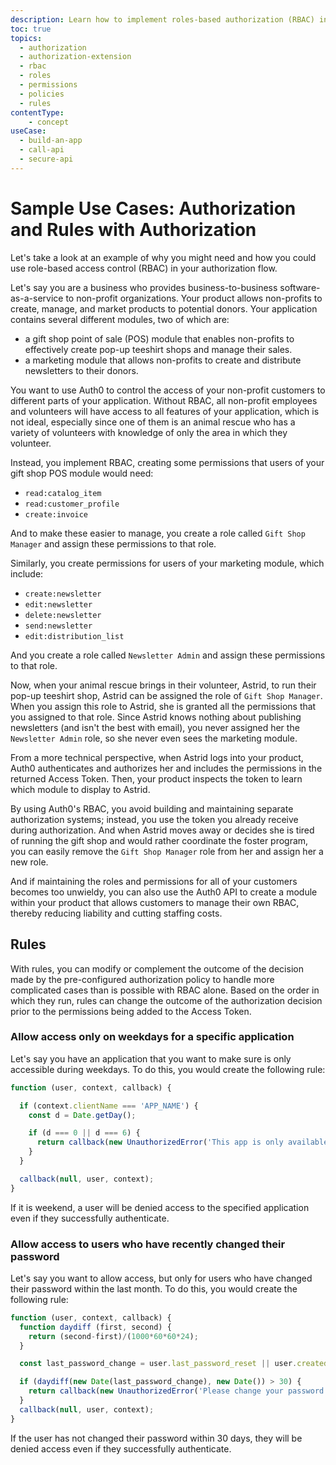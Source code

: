 ```yaml
---
description: Learn how to implement roles-based authorization (RBAC) in different scenarios and explore how to use rules with RBAC.
toc: true
topics:
  - authorization
  - authorization-extension
  - rbac
  - roles
  - permissions
  - policies
  - rules
contentType: 
    - concept
useCase:
  - build-an-app
  - call-api
  - secure-api
---
```

# Sample Use Cases: Authorization and Rules with Authorization

Let's take a look at an example of why you might need and how you could use role-based access control (RBAC) in your authorization flow.

Let's say you are a business who provides business-to-business software-as-a-service to non-profit organizations. Your product allows non-profits to create, manage, and market products to potential donors. Your application contains several different modules, two of which are:

* a gift shop point of sale (POS) module that enables non-profits to effectively create pop-up teeshirt shops and manage their sales. 
* a marketing module that allows non-profits to create and distribute newsletters to their donors.

You want to use Auth0 to control the access of your non-profit customers to different parts of your application. Without RBAC, all non-profit employees and volunteers will have access to all features of your application, which is not ideal, especially since one of them is an animal rescue who has a variety of volunteers with knowledge of only the area in which they volunteer.

Instead, you implement RBAC, creating some permissions that users of your gift shop POS module would need:

* `read:catalog_item`
* `read:customer_profile`
* `create:invoice`

And to make these easier to manage, you create a role called `Gift Shop Manager` and assign these permissions to that role.

Similarly, you create permissions for users of your marketing module, which include:

* `create:newsletter`
* `edit:newsletter`
* `delete:newsletter`
* `send:newsletter`
* `edit:distribution_list`

And you create a role called `Newsletter Admin` and assign these permissions to that role.

Now, when your animal rescue brings in their volunteer, Astrid, to run their pop-up teeshirt shop, Astrid can be assigned the role of `Gift Shop Manager`. When you assign this role to Astrid, she is granted all the permissions that you assigned to that role. Since Astrid knows nothing about publishing newsletters (and isn't the best with email), you never assigned her the `Newsletter Admin` role, so she never even sees the marketing module.
 
From a more technical perspective, when Astrid logs into your product, Auth0 authenticates and authorizes her and includes the permissions in the returned Access Token. Then, your product inspects the token to learn which module to display to Astrid.

By using Auth0's RBAC, you avoid building and maintaining separate authorization systems; instead, you use the token you already receive during authorization. And when Astrid moves away or decides she is tired of running the gift shop and would rather coordinate the foster program, you can easily remove the `Gift Shop Manager` role from her and assign her a new role.

And if maintaining the roles and permissions for all of your customers becomes too unwieldy, you can also use the Auth0 API to create a module within your product that allows customers to manage their own RBAC, thereby reducing liability and cutting staffing costs.

## Rules

With rules, you can modify or complement the outcome of the decision made by the pre-configured authorization policy to handle more complicated cases than is possible with RBAC alone. Based on the order in which they run, rules can change the outcome of the authorization decision prior to the permissions being added to the Access Token.

### Allow access only on weekdays for a specific application

Let's say you have an application that you want to make sure is only accessible during weekdays. To do this, you would create the following rule:

```js
function (user, context, callback) {

  if (context.clientName === 'APP_NAME') {
    const d = Date.getDay();

    if (d === 0 || d === 6) {
      return callback(new UnauthorizedError('This app is only available during the week.'));
    }
  }

  callback(null, user, context);
}
```

If it is weekend, a user will be denied access to the specified application even if they successfully authenticate.

### Allow access to users who have recently changed their password

Let's say you want to allow access, but only for users who have changed their password within the last month. To do this, you would create the following rule:


```js
function (user, context, callback) {
  function daydiff (first, second) {
    return (second-first)/(1000*60*60*24);
  }

  const last_password_change = user.last_password_reset || user.created_at;

  if (daydiff(new Date(last_password_change), new Date()) > 30) {
    return callback(new UnauthorizedError('Please change your password.'));
  }
  callback(null, user, context);
}
```

If the user has not changed their password within 30 days, they will be denied access even if they successfully authenticate.